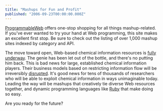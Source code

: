 ```yaml
---
title: "Mashups for Fun and Profit"
published: "2006-09-23T00:00:00.000Z"
---
```


<a href="http://www.programmableweb.com/">ProgrammableWeb</a> offers one-stop shopping for all things mashup-related. If you've ever wanted to try your hand at Web programming, this site makes an excellent first stop. Be sure to check out the listing of over 1,000 mashup sites indexed by category and API.

The move toward open, Web-based chemical information resources is <a href="http://depth-first.com/articles/2006/09/22/hacking-pubchem-why-the-open-access-fight-is-just-the-beginning">fully underway</a>. The genie has been let out of the bottle, and there's no putting him back. This is bad news for large, established chemical information players. Their business models based on restricting information flow will be irreversibly <a href="http://en.wikipedia.org/wiki/Disruptive_technology">disrupted</a>. It's good news for tens of thousands of researchers who will be able to exploit chemical information in ways unimaginable today. Leading the way will be mashups that creatively tie diverse Web resources together, and dynamic programming languages like <a href="http://www.ruby-lang.org/en/">Ruby</a> that make doing so easy.

Are you ready for the future?